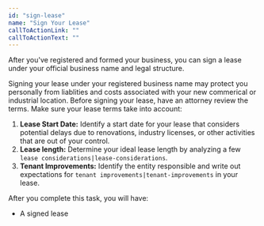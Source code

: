 ```yaml
---
id: "sign-lease"
name: "Sign Your Lease"
callToActionLink: ""
callToActionText: ""
---
```

After you've registered and formed your business, you can sign a lease under your official business name and legal structure. 

Signing your lease under your registered business name may protect you personally from liablities and costs associated with your new commerical or industrial location. Before signing your lease, have an attorney review the terms. Make sure your lease terms take into account:

1. **Lease Start Date:** Identify a start date for your lease that considers potential delays due to renovations, industry licenses, or other activities that are out of your control.
2. **Lease length:** Determine your ideal lease length by analyzing a few `lease considerations|lease-considerations`.
3. **Tenant Improvements:** Identify the entity responsible and write out expectations for `tenant improvements|tenant-improvements` in your lease.
        
After you complete this task, you will have:
- A signed lease
